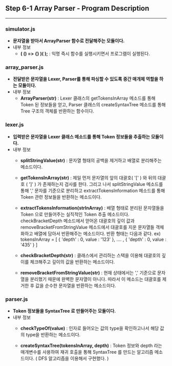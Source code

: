 ## Step 6-1 Array Parser - Program Description

---

### simulator.js

* **문자열을 받아서 ArrayParser 함수로 전달해주는 모듈이다.**
* 내부 정보
  * **( () => {} )( );** : 익명 즉시 함수를 실행시키면서 프로그램이 실행된다.



### array_parser.js 

* **전달받은 문자열을 Lexer, Parser를 통해 파싱할 수 있도록 중간 매개체 역할을 하는 모듈이다.**
* 내부 정보
  * **ArrayParser(str)** : Lexer 클래스의 getTokensInArray 메소드를 통해 Token 된 정보들을 얻고, Parser 클래스의 createSyntaxTree 메소드를 통해 Tree 구조의 객체를 반환하는 함수이다.



### lexer.js

* **입력받은 문자열을 Lexer 클래스 메소드를 통해 Token 정보들을 추출하는 모듈이다.**
* 내부 정보
     * **splitStringValue(str)** : 문자열 형태의 공백을 제거하고 배열로 분리해주는 메소드이다.
     
     * **getTokensInArray(str)** : 제일 먼저 문자열의 앞의 대괄호( '[' ) 와 뒤의 대괄호 ( ']' ) 가 존재하는지 검사를 한다. 그리고 나서 splitStringValue 메소드를 통해 ',' 문자를 기준으로 분리하고 extractTokensInformation 메소드를 통해 Token 관련 정보들을 반환하는 메소드이다.
       
     * **extractTokensInformation(strInArray)** : 배열 형태로 분리된 문자열들을 Token 으로 만들어주는 실직적인 Token 추출 메소드이다. checkBracketDepth 메소드에서 얻어온 대괄호의 깊이 값과 removeBracketFromStringValue 메소드에서 대괄호를 지운 문자열들 객체화하고 배열에 담아서 반환해주는 메소드이다. 반환 형태는 다음과 같다.
               ex) tokensInArray = [ { 'depth' : 0, value : '123' }, …. , { 'depth' : 0, value : '435' } ]
     
     * **checkBracketDepth(str)** : 클래스에서 관리하는 스택을 이용해 대괄호의 깊이를 체크해주고 깊이의 값을 반환하는 메소드이다.
     
     * **removeBracketFromStringValue(str)** : 현재 상태에서는 ',' 기준으로 문자열을 분리했기 때문에 완벽한 문자열이 아니다. 따라서 이 메소드는 대괄호를 제거한 후 값을 순수한 문자열을 반환하는 메소드이다.
     
     
### parser.js

* **Token 정보들을 SyntaxTree 로 만들어주는 모듈이다.**
* 내부 정보
  * **checkTypeOf(value)** : 인자로 들어오는 값의 type을 확인하고나서 해당 값의 type을 반환하는 메소드이다.
  
  * **createSyntaxTree(tokensInArray, depth)** : Token 정보와 depth 라는 매개변수를 사용하여 재귀 호출을 통해 SyntaxTree 를 만드는 알고리즘 메소드이다. ( DFS 알고리즘을 이용해서 구현했다. )
